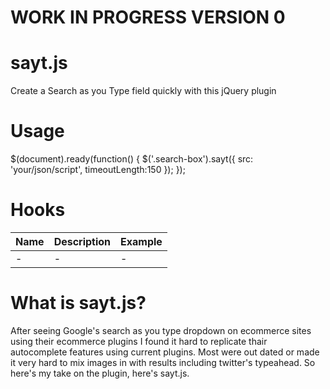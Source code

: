 WORK IN PROGRESS VERSION 0
====

sayt.js
=======

Create a Search as you Type field quickly with this jQuery plugin

Usage
======

$(document).ready(function() {
  $('.search-box').sayt({
    src: 'your/json/script',
    timeoutLength:150
  });
});

Hooks
=====

| Name          | Description   | Example  |
| ------------- | ------------- | -------- |
| -      | - | - |


What is sayt.js?
================

After seeing Google's search as you type dropdown on ecommerce sites using their ecommerce plugins I found it hard to replicate thair autocomplete features using current plugins. Most were out dated or made it very hard to mix images in with results including twitter's typeahead. So here's my take on the plugin, here's sayt.js.